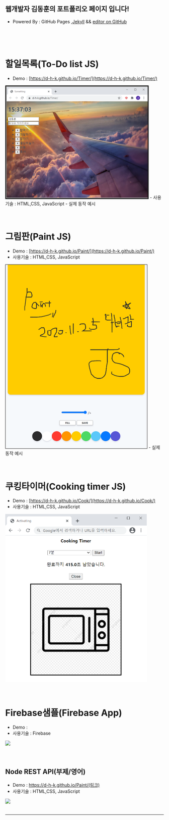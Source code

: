 ## 웹개발자 김동훈의 포트폴리오 페이지 입니다!
- Powered By : GitHub Pages ,[Jekyll](https://jekyllrb.com/) && [editor on GitHub](https://github.com/d-h-k/d-h-k.github.io/edit/main/index.md) 


<br>
<br>
<br>


# 할일목록(To-Do list JS)
- Demo : [https://d-h-k.github.io/Timer/](https://d-h-k.github.io/Timer/)
<img src="/img/Todo.png" border="3px" width="450" >
- 사용기술 : HTML,CSS, JavaScript
- 실제 동작 예시



<br>
<br>
<br>



# 그림판(Paint JS)
- Demo : [https://d-h-k.github.io/Paint/](https://d-h-k.github.io/Paint/)
- 사용기술 : HTML,CSS, JavaScript
<img src="/img/jspaintpic.png" border="1px" width="450" >
- 실제 동작 예시

<br>
<br>
<br>


# 쿠킹타이머(Cooking timer JS)
- Demo : [https://d-h-k.github.io/Cook/](https://d-h-k.github.io/Cook/)
- 사용기술 : HTML,CSS, JavaScript
<img src="/img/ctimer.png" width="450" >



<br>
<br>
<br>



# Firebase샘플(Firebase App)
- Demo : 
- 사용기술 : Firebase
<img src="/img/@@이미지위치@@@" width="450" >



<br>
<br>
<br>




## Node REST API(부제/영어)
- Demo : https://d-h-k.github.io/Paint/(링크)
- 사용기술 : HTML,CSS, JavaScript
<img src="/img/@@이미지위치@@@" width="450" >
<br>
<br>

<hr size="5px">



<!--- 주석처리되어 보이지 않는 
//저장

<hr color=#4287f5 size="5px">
<img src="/img/jspaintpic.png" width="450" >
{: width="100" height="100"}



POST 템플릿


## 제목(부제/영어)
- Demo : https://d-h-k.github.io/Paint/(링크)
- 사용기술 : HTML,CSS, JavaScript
<img src="/img/@@이미지위치@@@" width="450" >
<br>
<br>

<hr size="5px">



--->



